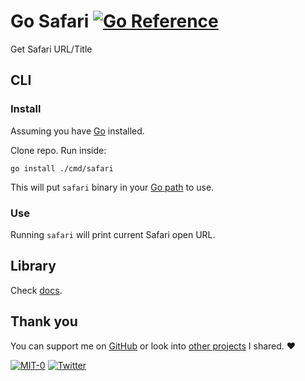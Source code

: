 # Go Safari [![Go Reference](https://pkg.go.dev/badge/github.com/nikitavoloboev/go-safari.svg)](https://pkg.go.dev/github.com/nikitavoloboev/go-safari)

Get Safari URL/Title

## CLI

### Install

Assuming you have [Go](https://go.dev) installed.

Clone repo. Run inside:

```
go install ./cmd/safari
```

This will put `safari` binary in your [Go path](https://gist.github.com/nikitavoloboev/87eb5721fb513b038cf12a1046d3d970) to use.

### Use

Running `safari` will print current Safari open URL.

## Library

Check [docs](https://pkg.go.dev/github.com/nikitavoloboev/go-safari).

## Thank you

You can support me on [GitHub](https://github.com/sponsors/nikitavoloboev) or look into [other projects](https://nikiv.dev/projects) I shared. ♥️

[![MIT-0](https://img.shields.io/badge/license-MIT-0a0a0a.svg?style=flat&colorA=0a0a0a)](https://creativecommons.org/licenses/by/4.0/) [![Twitter](http://bit.ly/nikitatweet)](https://twitter.com/nikitavoloboev)
